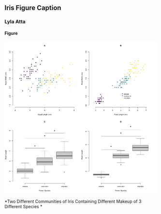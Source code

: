## Iris Figure Caption
### Lyla Atta 

#### Figure
![iris figure](./../../week1/code_day3/iris_multi.png) 

*Two Different Communities of Iris Containing Different Makeup of 3 Different Species *